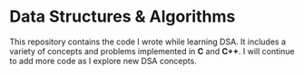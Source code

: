 # Data Structures & Algorithms

This repository contains the code I wrote while learning DSA. It includes a variety of concepts and problems implemented in **C** and **C++**. I will continue to add more code as I explore new DSA concepts.
